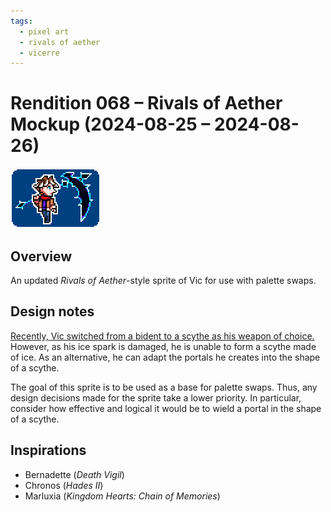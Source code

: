 ```yaml
---
tags:
  - pixel art
  - rivals of aether
  - vicerre
---
```


# Rendition 068 – Rivals of Aether Mockup (2024-08-25 – 2024-08-26)

<img src="assets/2024-08-25_image-206.png">

## Overview

An updated _Rivals of Aether_-style sprite of Vic for use with palette swaps.

## Design notes

[Recently, Vic switched from a bident to a scythe as his weapon of choice.](../2024-q2/2024-06-02_illustration-056_ice-scythe.md) However, as his ice spark is damaged, he is unable to form a scythe made of ice. As an alternative, he can adapt the portals he creates into the shape of a scythe.

The goal of this sprite is to be used as a base for palette swaps. Thus, any design decisions made for the sprite take a lower priority. In particular, consider how effective and logical it would be to wield a portal in the shape of a scythe.

## Inspirations

- Bernadette (_Death Vigil_)
- Chronos (_Hades II_)
- Marluxia (_Kingdom Hearts: Chain of Memories_)
